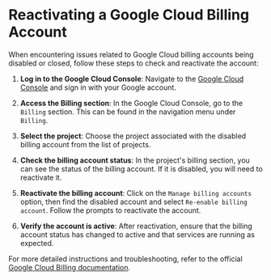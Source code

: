# Reactivating a Google Cloud Billing Account

When encountering issues related to Google Cloud billing accounts being disabled or closed, follow these steps to check and reactivate the account:

1. **Log in to the Google Cloud Console**: Navigate to the [Google Cloud Console](https://console.cloud.google.com/) and sign in with your Google account.

2. **Access the Billing section**: In the Google Cloud Console, go to the `Billing` section. This can be found in the navigation menu under `Billing`.

3. **Select the project**: Choose the project associated with the disabled billing account from the list of projects.

4. **Check the billing account status**: In the project's billing section, you can see the status of the billing account. If it is disabled, you will need to reactivate it.

5. **Reactivate the billing account**: Click on the `Manage billing accounts` option, then find the disabled account and select `Re-enable billing account`. Follow the prompts to reactivate the account.

6. **Verify the account is active**: After reactivation, ensure that the billing account status has changed to active and that services are running as expected.

For more detailed instructions and troubleshooting, refer to the official [Google Cloud Billing documentation](https://cloud.google.com/billing/docs).
